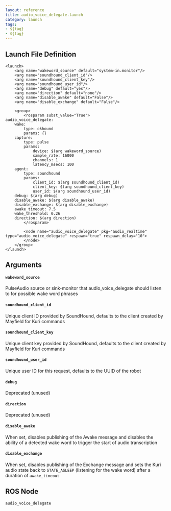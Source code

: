 ```yaml
---
layout: reference
title: audio_voice_delegate.launch
category: launch
tags: 
- ${tag}
- ${tag}
---
```


## Launch File Definition
```
<launch>
    <arg name="wakeword_source" default="system-in.monitor"/>
    <arg name="soundhound_client_id"/>
    <arg name="soundhound_client_key"/>
    <arg name="soundhound_user_id"/>
    <arg name="debug" default="yes"/>
    <arg name="direction" default="none"/>
    <arg name="disable_awake" default="False"/>
    <arg name="disable_exchange" default="False"/>

    <group>
        <rosparam subst_value="True">
audio_voice_delegate:
    wake:
        type: okhound
        params: {}
    capture:
        type: pulse
        params:
            device: $(arg wakeword_source)
            sample_rate: 16000
            channels: 1
            latency_msecs: 100
    agent:
        type: soundhound
        params:
            client_id: $(arg soundhound_client_id)
            client_key: $(arg soundhound_client_key)
            user_id: $(arg soundhound_user_id)
    debug: $(arg debug)
    disable_awake: $(arg disable_awake)
    disable_exchange: $(arg disable_exchange)
    awake_timeout: 7.5
    wake_threshold: 0.26
    direction: $(arg direction)
        </rosparam>

        <node name="audio_voice_delegate" pkg="audio_realtime" type="audio_voice_delegate" respawn="true" respawn_delay="10">
        </node>
    </group>
</launch>
```

## Arguments
#### `wakeword_source`
PulseAudio source or sink-monitor that audio_voice_delegate should listen to 
for possible wake word phrases

#### `soundhound_client_id`
Unique client ID provided by SoundHound, defaults to the client created by 
Mayfield for Kuri commands

#### `soundhound_client_key`
Unique client key provided by SoundHound, defaults to the client created by
Mayfield for Kuri commands

#### `soundhound_user_id`
Unique user ID for this request, defaults to the UUID of the robot

#### `debug`
Deprecated (unused)

#### `direction`
Deprecated (unused)

#### `disable_awake`
When set, disables publishing of the Awake message and disables the ability of
a detected wake word to trigger the start of audio transcription 

#### `disable_exchange`
When set, disables publishing of the Exchange message and sets the Kuri audio 
state back to `STATE_ASLEEP` (listening for the wake word) after a duration of
`awake_timeout`

## ROS Node
``audio_voice_delegate``